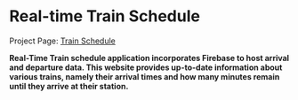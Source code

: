 # Real-time Train Schedule

Project Page:
[Train Schedule](https://dragon-stark.github.io/Train-Time.io/)

**Real-Time Train schedule application incorporates Firebase to host arrival and departure data. This website provides up-to-date information about various trains, namely their arrival times and how many minutes remain until they arrive at their station.**
